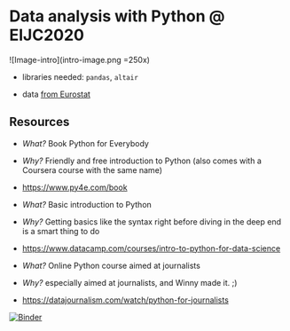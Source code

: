 # Data analysis with Python @ EIJC2020

![Image-intro](intro-image.png =250x)

- libraries needed: `pandas`, `altair`

- data [from Eurostat](https://appsso.eurostat.ec.europa.eu/nui/show.do?query=BOOKMARK_DS-1180622_QID_-B1BCB1E_UID_-3F171EB0&layout=PERIOD,L,X,0;REPORTER,L,Y,0;PARTNER,C,Z,0;PRODUCT,L,Z,1;FLOW,L,Z,2;INDICATORS,C,Z,3;&zSelection=DS-1180622PARTNER,EU27_2020_EXTRA;DS-1180622FLOW,1;DS-1180622PRODUCT,A;DS-1180622INDICATORS,VALUE_IN_EUROS;&rankName1=PARTNER_1_2_-1_2&rankName2=INDICATORS_1_2_-1_2&rankName3=FLOW_1_2_-1_2&rankName4=PRODUCT_1_2_-1_2&rankName5=PERIOD_1_0_0_0&rankName6=REPORTER_1_2_0_1&sortC=ASC_-1_FIRST&rStp=&cStp=&rDCh=&cDCh=&rDM=true&cDM=true&footnes=false&empty=false&wai=false&time_mode=NONE&time_most_recent=false&lang=EN&cfo=%23%23%23,%23%23%23.%23%23%23)

## Resources
- *What?* Book Python for Everybody
- *Why?* Friendly and free introduction to Python (also comes with a Coursera course with the same name)
- https://www.py4e.com/book

- *What?* Basic introduction to Python
- *Why?* Getting basics like the syntax right before diving in the deep end is a smart thing to do
- https://www.datacamp.com/courses/intro-to-python-for-data-science

- *What?* Online Python course aimed at journalists
- *Why?* especially aimed at journalists, and Winny made it. ;) 
- https://datajournalism.com/watch/python-for-journalists


[![Binder](https://mybinder.org/badge_logo.svg)](https://mybinder.org/v2/gh/zufanka/DataAnalysisPython_DataHarvest2020/master)
